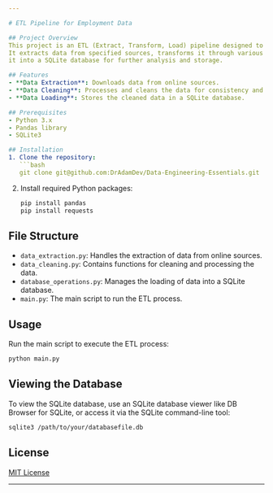 ```yaml
---

# ETL Pipeline for Employment Data

## Project Overview
This project is an ETL (Extract, Transform, Load) pipeline designed to process and store employment data.
It extracts data from specified sources, transforms it through various cleaning and processing steps, and loads
it into a SQLite database for further analysis and storage.

## Features
- **Data Extraction**: Downloads data from online sources.
- **Data Cleaning**: Processes and cleans the data for consistency and usability.
- **Data Loading**: Stores the cleaned data in a SQLite database.

## Prerequisites
- Python 3.x
- Pandas library
- SQLite3

## Installation
1. Clone the repository:
   ```bash
   git clone git@github.com:DrAdamDev/Data-Engineering-Essentials.git
   ```
2. Install required Python packages:
   ```bash
   pip install pandas
   pip install requests
   ```

## File Structure
- `data_extraction.py`: Handles the extraction of data from online sources.
- `data_cleaning.py`: Contains functions for cleaning and processing the data.
- `database_operations.py`: Manages the loading of data into a SQLite database.
- `main.py`: The main script to run the ETL process.

## Usage
Run the main script to execute the ETL process:
```bash
python main.py
```

## Viewing the Database
To view the SQLite database, use an SQLite database viewer like DB Browser for SQLite,
or access it via the SQLite command-line tool:
```bash
sqlite3 /path/to/your/databasefile.db
```

## License
[MIT License](LICENSE)

---
```


